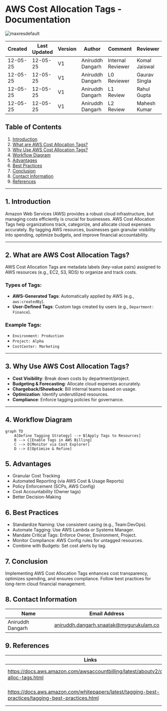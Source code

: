 # AWS Cost Allocation Tags - Documentation

![maxresdefault](https://github.com/user-attachments/assets/ff9fb58a-7754-4bfe-b3e5-bd0c090a2e7a)


| Created | Last Updated | Version | Author | Comment | Reviewer |
| ------- | ------------ | ------- | ------ | ------- | -------- |
| 12-05-25 | 12-05-25 | V1 | Aniruddh Dangarh | Internal Reviewer | Komal Jaiswal |
| 12-05-25 | 12-05-25 | V1 | Aniruddh Dangarh | L0 Reviewer | Gaurav Singla |
| 12-05-25 | 12-05-25 | V1 | Aniruddh Dangarh | L1 Review   | Rahul Gupta    |
| 12-05-25 | 12-05-25 | V1 | Aniruddh Dangarh | L2 Review   | Mahesh Kumar    |

## Table of Contents
1. [Introduction](#1-introduction)  
2. [What are AWS Cost Allocation Tags?](#2-what-are-aws-cost-allocation-tags)  
3. [Why Use AWS Cost Allocation Tags?](#3-why-use-aws-cost-allocation-tags)  
4. [Workflow Diagram](#4-workflow-diagram)  
5. [Advantages](#5-advantages)  
6. [Best Practices](#6-best-practices)  
7. [Conclusion](#7-conclusion)  
8. [Contact Information](#8-contact-information)  
9. [References](#9-references)  

---

## 1. Introduction  
Amazon Web Services (AWS) provides a robust cloud infrastructure, but managing costs efficiently is crucial for businesses. AWS Cost Allocation Tags help organizations track, categorize, and allocate cloud expenses accurately. By tagging AWS resources, businesses gain granular visibility into spending, optimize budgets, and improve financial accountability.

---

## 2. What are AWS Cost Allocation Tags?  
AWS Cost Allocation Tags are metadata labels (key-value pairs) assigned to AWS resources (e.g., EC2, S3, RDS) to organize and track costs.  

### Types of Tags:  
- **AWS-Generated Tags**: Automatically applied by AWS (e.g., `aws:createdBy`).  
- **User-Defined Tags**: Custom tags created by users (e.g., `Department: Finance`).  

### Example Tags:  
- `Environment: Production`  
- `Project: Alpha`  
- `CostCenter: Marketing`  

---

## 3. Why Use AWS Cost Allocation Tags?  
- **Cost Visibility**: Break down costs by department/project.  
- **Budgeting & Forecasting**: Allocate cloud expenses accurately.  
- **Chargeback/Showback**: Bill internal teams based on usage.  
- **Optimization**: Identify underutilized resources.  
- **Compliance**: Enforce tagging policies for governance.  

---

## 4. Workflow Diagram  
```mermaid
graph TD
    A[Define Tagging Strategy] --> B[Apply Tags to Resources]
    B --> C[Enable Tags in AWS Billing]
    C --> D[Monitor via Cost Explorer]
    D --> E[Optimize & Refine]
```

## 5. Advantages
- Granular Cost Tracking
- Automated Reporting (via AWS Cost & Usage Reports)
- Policy Enforcement (SCPs, AWS Config)
- Cost Accountability (Owner tags)
- Better Decision-Making

## 6. Best Practices
- Standardize Naming: Use consistent casing (e.g., Team:DevOps).
- Automate Tagging: Use AWS Lambda or Systems Manager.
- Mandate Critical Tags: Enforce Owner, Environment, Project.
- Monitor Compliance: AWS Config rules for untagged resources.
- Combine with Budgets: Set cost alerts by tag.

## 7. Conclusion
Implementing AWS Cost Allocation Tags enhances cost transparency, optimizes spending, and ensures compliance. Follow best practices for long-term cloud financial management.

## 8. Contact Information

| Name            | Email Address                                             |
|------------------|-----------------------------------------------------------|
| Aniruddh Dangarh | [aniruddh.dangarh.snaatak@mygurukulam.co](mailto:aniruddh.dangarh.snaatak@mygurukulam.co) |

## 9. References

| Links                                                                                      | Descriptions                                            |
|---------------------------------------------------------------------------------------------|--------------------------------------------------------|
| https://docs.aws.amazon.com/awsaccountbilling/latest/aboutv2/cost-alloc-tags.html  | AWS Cost Allocation Docs                |
| https://docs.aws.amazon.com/whitepapers/latest/tagging-best-practices/tagging-best-practices.html | AWS Tagging Best Practices       |
